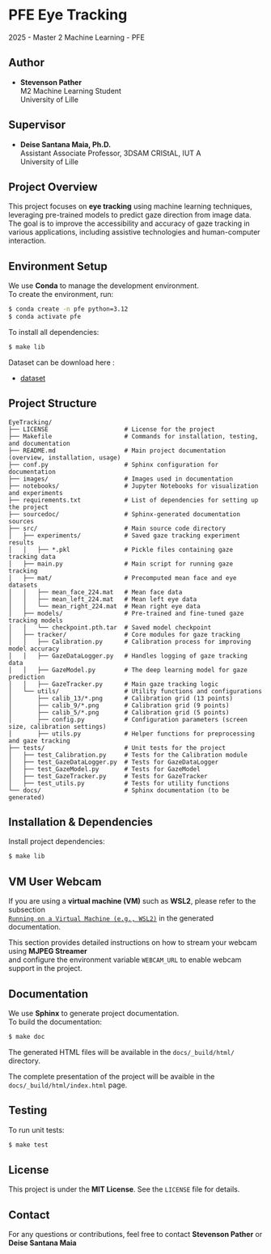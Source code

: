 # PFE Eye Tracking

2025 - Master 2 Machine Learning - PFE

## Author

- **Stevenson Pather**  
  M2 Machine Learning Student​  
  University of Lille 

## Supervisor

- **Deise Santana Maia, Ph.D.**  
  Assistant Associate Professor, 3DSAM CRIStAL, IUT A​  
  University of Lille  

## Project Overview

This project focuses on **eye tracking** using machine learning techniques, leveraging pre-trained models to predict gaze direction from image data.  
The goal is to improve the accessibility and accuracy of gaze tracking in various applications, including assistive technologies and human-computer interaction.

## Environment Setup

We use **Conda** to manage the development environment.  
To create the environment, run:

```bash
$ conda create -n pfe python=3.12
$ conda activate pfe
```

To install all dependencies:

```bash
$ make lib
```

Dataset can be download here :

* [dataset](http://datasets.d2.mpi-inf.mpg.de/MPIIGaze/MPIIGaze.tar.gz)

## Project Structure

```
EyeTracking/
├── LICENSE                     # License for the project
├── Makefile                    # Commands for installation, testing, and documentation
├── README.md                   # Main project documentation (overview, installation, usage)
├── conf.py                     # Sphinx configuration for documentation
├── images/                     # Images used in documentation
├── notebooks/                  # Jupyter Notebooks for visualization and experiments
├── requirements.txt            # List of dependencies for setting up the project
├── sourcedoc/                  # Sphinx-generated documentation sources
├── src/                        # Main source code directory
│   ├── experiments/            # Saved gaze tracking experiment results
│   │   ├── *.pkl               # Pickle files containing gaze tracking data
│   ├── main.py                 # Main script for running gaze tracking
│   ├── mat/                    # Precomputed mean face and eye datasets
│   │   ├── mean_face_224.mat   # Mean face data
│   │   ├── mean_left_224.mat   # Mean left eye data
│   │   └── mean_right_224.mat  # Mean right eye data
│   ├── models/                 # Pre-trained and fine-tuned gaze tracking models
│   │   └── checkpoint.pth.tar  # Saved model checkpoint
│   ├── tracker/                # Core modules for gaze tracking
│   │   ├── Calibration.py      # Calibration process for improving model accuracy
│   │   ├── GazeDataLogger.py   # Handles logging of gaze tracking data
│   │   ├── GazeModel.py        # The deep learning model for gaze prediction
│   │   ├── GazeTracker.py      # Main gaze tracking logic
│   └── utils/                  # Utility functions and configurations
│       ├── calib_13/*.png      # Calibration grid (13 points)
│       ├── calib_9/*.png       # Calibration grid (9 points)
│       ├── calib_5/*.png       # Calibration grid (5 points)
│       ├── config.py           # Configuration parameters (screen size, calibration settings)
│       ├── utils.py            # Helper functions for preprocessing and gaze tracking
├── tests/                      # Unit tests for the project
│   ├── test_Calibration.py     # Tests for the Calibration module
│   ├── test_GazeDataLogger.py  # Tests for GazeDataLogger
│   ├── test_GazeModel.py       # Tests for GazeModel
│   ├── test_GazeTracker.py     # Tests for GazeTracker
│   ├── test_utils.py           # Tests for utility functions
└── docs/                       # Sphinx documentation (to be generated)
```

## Installation & Dependencies

Install project dependencies:

```bash
$ make lib
```

## VM User Webcam

If you are using a **virtual machine (VM)** such as **WSL2**, please refer to the subsection  
[`Running on a Virtual Machine (e.g., WSL2)`](docs/_build/html/index.html) in the generated documentation.

This section provides detailed instructions on how to stream your webcam using **MJPEG Streamer**  
and configure the environment variable `WEBCAM_URL` to enable webcam support in the project.

## Documentation

We use **Sphinx** to generate project documentation.  
To build the documentation:

```bash
$ make doc
```

The generated HTML files will be available in the `docs/_build/html/` directory.

The complete presentation of the project will be avaible in the `docs/_build/html/index.html` page.

## Testing

To run unit tests:

```bash
$ make test
```

## License

This project is under the **MIT License**. See the `LICENSE` file for details.

## Contact

For any questions or contributions, feel free to contact **Stevenson Pather** or **Deise Santana Maia**
